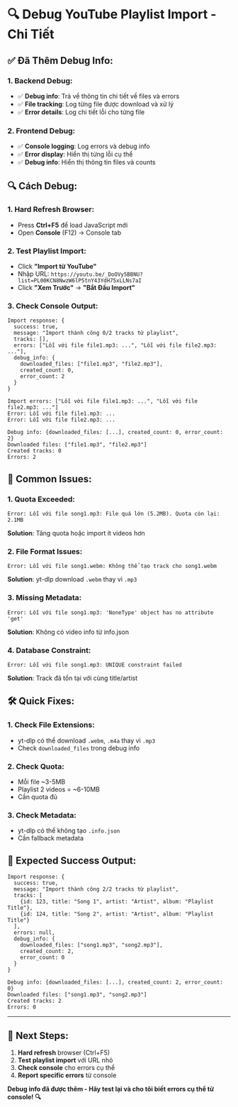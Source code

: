 # 🔍 Debug YouTube Playlist Import - Chi Tiết

## ✅ **Đã Thêm Debug Info:**

### **1. Backend Debug:**
- ✅ **Debug info**: Trả về thông tin chi tiết về files và errors
- ✅ **File tracking**: Log từng file được download và xử lý
- ✅ **Error details**: Log chi tiết lỗi cho từng file

### **2. Frontend Debug:**
- ✅ **Console logging**: Log errors và debug info
- ✅ **Error display**: Hiển thị từng lỗi cụ thể
- ✅ **Debug info**: Hiển thị thông tin files và counts

## 🔍 **Cách Debug:**

### **1. Hard Refresh Browser:**
- Press **Ctrl+F5** để load JavaScript mới
- Open **Console** (F12) → Console tab

### **2. Test Playlist Import:**
- Click **"Import từ YouTube"**
- Nhập URL: `https://youtu.be/_DoOVy5BBNU?list=PL00KCN8NwzW6lP5tnY43YdH75xLLNs7aI`
- Click **"Xem Trước"** → **"Bắt Đầu Import"**

### **3. Check Console Output:**
```
Import response: {
  success: true,
  message: "Import thành công 0/2 tracks từ playlist",
  tracks: [],
  errors: ["Lỗi với file file1.mp3: ...", "Lỗi với file file2.mp3: ..."],
  debug_info: {
    downloaded_files: ["file1.mp3", "file2.mp3"],
    created_count: 0,
    error_count: 2
  }
}

Import errors: ["Lỗi với file file1.mp3: ...", "Lỗi với file file2.mp3: ..."]
Error: Lỗi với file file1.mp3: ...
Error: Lỗi với file file2.mp3: ...

Debug info: {downloaded_files: [...], created_count: 0, error_count: 2}
Downloaded files: ["file1.mp3", "file2.mp3"]
Created tracks: 0
Errors: 2
```

## 🚨 **Common Issues:**

### **1. Quota Exceeded:**
```
Error: Lỗi với file song1.mp3: File quá lớn (5.2MB). Quota còn lại: 2.1MB
```
**Solution**: Tăng quota hoặc import ít videos hơn

### **2. File Format Issues:**
```
Error: Lỗi với file song1.webm: Không thể tạo track cho song1.webm
```
**Solution**: yt-dlp download `.webm` thay vì `.mp3`

### **3. Missing Metadata:**
```
Error: Lỗi với file song1.mp3: 'NoneType' object has no attribute 'get'
```
**Solution**: Không có video info từ info.json

### **4. Database Constraint:**
```
Error: Lỗi với file song1.mp3: UNIQUE constraint failed
```
**Solution**: Track đã tồn tại với cùng title/artist

## 🛠️ **Quick Fixes:**

### **1. Check File Extensions:**
- yt-dlp có thể download `.webm`, `.m4a` thay vì `.mp3`
- Check `downloaded_files` trong debug info

### **2. Check Quota:**
- Mỗi file ~3-5MB
- Playlist 2 videos = ~6-10MB
- Cần quota đủ

### **3. Check Metadata:**
- yt-dlp có thể không tạo `.info.json`
- Cần fallback metadata

## 🎯 **Expected Success Output:**

```
Import response: {
  success: true,
  message: "Import thành công 2/2 tracks từ playlist",
  tracks: [
    {id: 123, title: "Song 1", artist: "Artist", album: "Playlist Title"},
    {id: 124, title: "Song 2", artist: "Artist", album: "Playlist Title"}
  ],
  errors: null,
  debug_info: {
    downloaded_files: ["song1.mp3", "song2.mp3"],
    created_count: 2,
    error_count: 0
  }
}

Debug info: {downloaded_files: [...], created_count: 2, error_count: 0}
Downloaded files: ["song1.mp3", "song2.mp3"]
Created tracks: 2
Errors: 0
```

---

## 🚀 **Next Steps:**

1. **Hard refresh** browser (Ctrl+F5)
2. **Test playlist import** với URL nhỏ
3. **Check console** cho errors cụ thể
4. **Report specific errors** từ console

**Debug info đã được thêm - Hãy test lại và cho tôi biết errors cụ thể từ console! 🔍**

